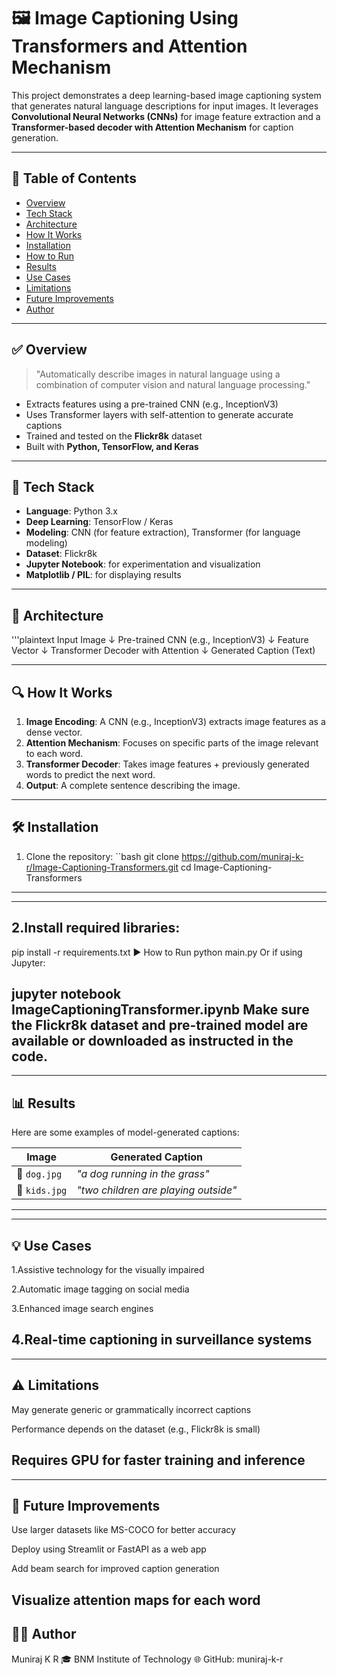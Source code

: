 # 🖼️ Image Captioning Using Transformers and Attention Mechanism

This project demonstrates a deep learning-based image captioning system that generates natural language descriptions for input images. It leverages **Convolutional Neural Networks (CNNs)** for image feature extraction and a **Transformer-based decoder with Attention Mechanism** for caption generation.

---

## 📌 Table of Contents
- [Overview](#overview)
- [Tech Stack](#tech-stack)
- [Architecture](#architecture)
- [How It Works](#how-it-works)
- [Installation](#installation)
- [How to Run](#how-to-run)
- [Results](#results)
- [Use Cases](#use-cases)
- [Limitations](#limitations)
- [Future Improvements](#future-improvements)
- [Author](#author)

---

## ✅ Overview

> "Automatically describe images in natural language using a combination of computer vision and natural language processing."

- Extracts features using a pre-trained CNN (e.g., InceptionV3)
- Uses Transformer layers with self-attention to generate accurate captions
- Trained and tested on the **Flickr8k** dataset
- Built with **Python, TensorFlow, and Keras**

---

## 🧰 Tech Stack

- **Language**: Python 3.x  
- **Deep Learning**: TensorFlow / Keras  
- **Modeling**: CNN (for feature extraction), Transformer (for language modeling)  
- **Dataset**: Flickr8k  
- **Jupyter Notebook**: for experimentation and visualization  
- **Matplotlib / PIL**: for displaying results  

---

## 🧠 Architecture

'''plaintext
Input Image
     ↓
Pre-trained CNN (e.g., InceptionV3)
     ↓
Feature Vector
     ↓
Transformer Decoder with Attention
     ↓
Generated Caption (Text)


---

## 🔍 How It Works

1. **Image Encoding**: A CNN (e.g., InceptionV3) extracts image features as a dense vector.
2. **Attention Mechanism**: Focuses on specific parts of the image relevant to each word.
3. **Transformer Decoder**: Takes image features + previously generated words to predict the next word.
4. **Output**: A complete sentence describing the image.

---

## 🛠️ Installation

1. Clone the repository:
``bash
git clone https://github.com/muniraj-k-r/Image-Captioning-Transformers.git
cd Image-Captioning-Transformers
---
---
## 2.Install required libraries:

pip install -r requirements.txt
▶️ How to Run
python main.py
Or if using Jupyter:

jupyter notebook ImageCaptioningTransformer.ipynb
Make sure the Flickr8k dataset and pre-trained model are available or downloaded as instructed in the code.
---
---
## 📊 Results
Here are some examples of model-generated captions:

| Image         | Generated Caption                    |
| ------------- | ------------------------------------ |
| 🐶 `dog.jpg`  | *"a dog running in the grass"*       |
| 🧒 `kids.jpg` | *"two children are playing outside"* |
---
---
## 💡 Use Cases
1.Assistive technology for the visually impaired

2.Automatic image tagging on social media

3.Enhanced image search engines

4.Real-time captioning in surveillance systems
---
---
## ⚠️ Limitations
May generate generic or grammatically incorrect captions

Performance depends on the dataset (e.g., Flickr8k is small)

Requires GPU for faster training and inference
---
---
## 🚀 Future Improvements
Use larger datasets like MS-COCO for better accuracy

Deploy using Streamlit or FastAPI as a web app

Add beam search for improved caption generation

Visualize attention maps for each word
---
## 👨‍💻 Author
Muniraj K R
🎓 BNM Institute of Technology
🌐 GitHub: muniraj-k-r

